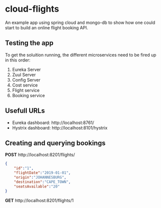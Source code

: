 # cloud-flights
An example app using spring cloud and mongo-db to show how one could start to build an online flight booking API.

## Testing the app
To get the soluition running, the different microservices need to be fired up in this order:
1. Eureka Server
2. Zuul Server
3. Config Server
4. Cost service
5. Flight service
6. Booking service

## Usefull URLs
* Eureka dashboard: http://localhost:8761/
* Hystrix dashboard: http://localhost:8101/hystrix

## Creating and querying bookings
**POST** http://localhost:8201/flights/
```json
{
	"id":"1",
	"flightDate":"2019-01-01",
	"origin":"JOHANNESBURG",
	"destination":"CAPE_TOWN",
	"seatsAvailable":"20"
}
```

**GET** http://localhost:8201/flights/1

